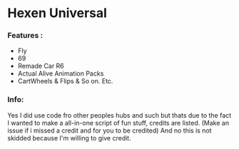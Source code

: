 # Hexen Universal

### Features :
- Fly
- 69 
- Remade Car R6
- Actual Alive Animation Packs
- CartWheels & Flips & So on.
Etc.

### Info:
Yes I did use code fro other peoples hubs and such but thats due to the fact I wanted to make a all-in-one script of fun stuff, credits are listed. (Make an issue if i missed a credit and for you to be credited)
And no this is not skidded because I'm willing to give credit.
